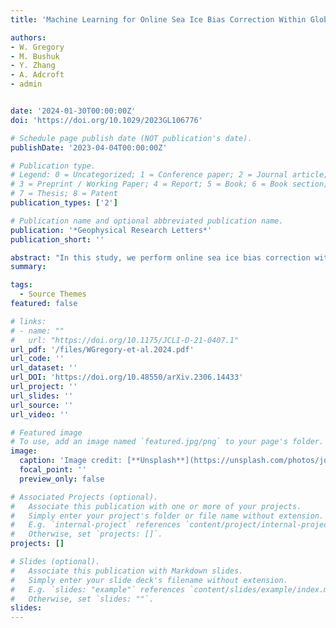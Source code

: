 ```yaml
---
title: 'Machine Learning for Online Sea Ice Bias Correction Within Global Ice-Ocean Simulations'

authors:
- W. Gregory
- M. Bushuk
- Y. Zhang
- A. Adcroft
- admin


date: '2024-01-30T00:00:00Z'
doi: 'https://doi.org/10.1029/2023GL106776'

# Schedule page publish date (NOT publication's date).
publishDate: '2023-04-04T00:00:00Z'

# Publication type.
# Legend: 0 = Uncategorized; 1 = Conference paper; 2 = Journal article;
# 3 = Preprint / Working Paper; 4 = Report; 5 = Book; 6 = Book section;
# 7 = Thesis; 8 = Patent
publication_types: ['2']

# Publication name and optional abbreviated publication name.
publication: '*Geophysical Research Letters*'
publication_short: ''

abstract: "In this study, we perform online sea ice bias correction within a Geophysical Fluid Dynamics Laboratory global ice-ocean model. For this, we use a convolutional neural network (CNN) which was developed in a previous study (Gregory et al., 2023, https://doi.org/10.1029/2023ms003757) for the purpose of predicting sea ice concentration (SIC) data assimilation (DA) increments. An initial implementation of the CNN shows systematic improvements in SIC biases relative to the free-running model, however large summertime errors remain. We show that these residual errors can be significantly improved with a novel sea ice data augmentation approach. This approach applies sequential CNN and DA corrections to a new simulation over the training period, which then provides a new training data set to refine the weights of the initial network. We propose that this machine-learned correction scheme could be utilized for generating improved initial conditions, and also for real-time sea ice bias correction within seasonal-to-subseasonal sea ice forecasts."
summary: 

tags:
  - Source Themes
featured: false

# links:
# - name: ""
#   url: "https://doi.org/10.1175/JCLI-D-21-0407.1"
url_pdf: '/files/WGregory-et-al.2024.pdf'
url_code: ''
url_dataset: ''
url_DOI: 'https://doi.org/10.48550/arXiv.2306.14433'
url_project: ''
url_slides: ''
url_source: ''
url_video: ''

# Featured image
# To use, add an image named `featured.jpg/png` to your page's folder.
image:
  caption: 'Image credit: [**Unsplash**](https://unsplash.com/photos/jdD8gXaTZsc)'
  focal_point: ''
  preview_only: false

# Associated Projects (optional).
#   Associate this publication with one or more of your projects.
#   Simply enter your project's folder or file name without extension.
#   E.g. `internal-project` references `content/project/internal-project/index.md`.
#   Otherwise, set `projects: []`.
projects: []

# Slides (optional).
#   Associate this publication with Markdown slides.
#   Simply enter your slide deck's filename without extension.
#   E.g. `slides: "example"` references `content/slides/example/index.md`.
#   Otherwise, set `slides: ""`.
slides:
---
```

